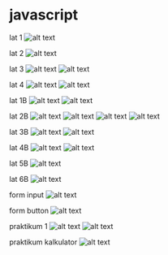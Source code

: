 # javascript
lat 1
![alt text](https://github.com/rizkyfajarramadhan/javascript/blob/master/lat1.png)

lat 2
![alt text](https://github.com/rizkyfajarramadhan/javascript/blob/master/lat2.png)

lat 3
![alt text](https://github.com/rizkyfajarramadhan/javascript/blob/master/lat3.png)
![alt text](https://github.com/rizkyfajarramadhan/javascript/blob/master/lat3-1.png)

lat 4
![alt text](https://github.com/rizkyfajarramadhan/javascript/blob/master/lat4.png)
![alt text](https://github.com/rizkyfajarramadhan/javascript/blob/master/lat4-1.png)

lat 1B
![alt text](https://github.com/rizkyfajarramadhan/javascript/blob/master/lat1B.png)
![alt text](https://github.com/rizkyfajarramadhan/javascript/blob/master/lat1B-1.png)

lat 2B
![alt text](https://github.com/rizkyfajarramadhan/javascript/blob/master/lat2B.png)
![alt text](https://github.com/rizkyfajarramadhan/javascript/blob/master/lat2B-1.png)
![alt text](https://github.com/rizkyfajarramadhan/javascript/blob/master/lat2B-2.png)
![alt text](https://github.com/rizkyfajarramadhan/javascript/blob/master/lat2B-3.png)

lat 3B
![alt text](https://github.com/rizkyfajarramadhan/javascript/blob/master/lat3B.png)
![alt text](https://github.com/rizkyfajarramadhan/javascript/blob/master/lat3B-1.png)

lat 4B
![alt text](https://github.com/rizkyfajarramadhan/javascript/blob/master/lat4B.png)
![alt text](https://github.com/rizkyfajarramadhan/javascript/blob/master/lat4B-1.png)

lat 5B
![alt text](https://github.com/rizkyfajarramadhan/javascript/blob/master/lat5B.png)

lat 6B
![alt text](https://github.com/rizkyfajarramadhan/javascript/blob/master/lat6B.png)

form input
![alt text](https://github.com/rizkyfajarramadhan/javascript/blob/master/input.png)

form button
![alt text](https://github.com/rizkyfajarramadhan/javascript/blob/master/button.png)

praktikum 1
![alt text](https://github.com/rizkyfajarramadhan/javascript/blob/master/praktikum1.png)
![alt text](https://github.com/rizkyfajarramadhan/javascript/blob/master/praktikum1-1.png)

praktikum kalkulator
![alt text](https://github.com/rizkyfajarramadhan/javascript/blob/master/kalkulator.png)

